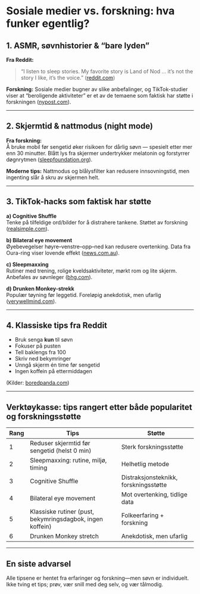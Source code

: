 # Sosiale medier vs. forskning: hva funker egentlig?

## 1. ASMR, søvnhistorier & “bare lyden”
**Fra Reddit:**  
> “I listen to sleep stories. My favorite story is Land of Nod … it’s not the story I like, it’s the voice.” ([reddit.com](https://www.reddit.com/r/neurodiversity/comments/1kt4qjv/what_are_your_weird_tips_for_falling_asleep-fast))  

**Forskning:** Sosiale medier bugner av slike anbefalinger, og TikTok-studier viser at “beroligende aktiviteter” er et av de temaene som faktisk har støtte i forskningen ([nypost.com](https://nypost.com/2024/06/03/most-sleep-tips-on-tiktok-are-supported-by-science-study)).  

---

## 2. Skjermtid & nattmodus (night mode)
**Fra forskning:**  
Å bruke mobil før sengetid øker risikoen for dårlig søvn — spesielt etter mer enn 30 minutter. Blått lys fra skjermer undertrykker melatonin og forstyrrer døgnrytmen ([sleepfoundation.org](https://www.sleepfoundation.org/bedroom-environment/blue-light)).  

**Moderne tips:** Nattmodus og blålysfilter kan redusere innsovningstid, men ingenting slår å skru av skjermen helt.

---

## 3. TikTok-hacks som faktisk har støtte
**a) Cognitive Shuffle**  
Tenke på tilfeldige ord/bilder for å distrahere tankene. Støttet av forskning ([realsimple.com](https://www.realsimple.com/cognitive-shuffle-method-for-sleep-8715111)).  

**b) Bilateral eye movement**  
Øyebevegelser høyre–venstre–opp–ned kan redusere overtenking. Data fra Oura-ring viser lovende effekt ([news.com.au](https://www.news.com.au/lifestyle/health/wake-up-at-3am-hack-promises-to-get-you-back-to-sleep-instantly/news-story/5aa28f1c0e002736ade90ee637e8476d)).  

**c) Sleepmaxxing**  
Rutiner med trening, rolige kveldsaktiviteter, mørkt rom og lite skjerm. Anbefales av søvnleger ([bhg.com](https://www.bhg.com/what-is-sleepmaxxing-8782257)).  

**d) Drunken Monkey-strekk**  
Populær tøyning før leggetid. Foreløpig anekdotisk, men ufarlig ([verywellmind.com](https://www.verywellmind.com/drunken-monkey-sleep-hack-does-it-actually-work-8705367)).  

---

## 4. Klassiske tips fra Reddit
- Bruk senga **kun** til søvn  
- Fokuser på pusten  
- Tell baklengs fra 100  
- Skriv ned bekymringer  
- Unngå skjerm én time før sengetid  
- Ingen koffein på ettermiddagen  

(Kilder: [boredpanda.com](https://www.boredpanda.com/sleeping-tips-reddit))  

---

## Verktøykasse: tips rangert etter både popularitet og forskningsstøtte

| Rang | Tips | Støtte |
|------|------|---------|
| 1 | Reduser skjermtid før sengetid (helst 0 min) | Sterk forskningsstøtte |
| 2 | Sleepmaxxing: rutine, miljø, timing | Helhetlig metode |
| 3 | Cognitive Shuffle | Distraksjonsteknikk, forskningsstøtte |
| 4 | Bilateral eye movement | Mot overtenking, tidlige data |
| 5 | Klassiske rutiner (pust, bekymringsdagbok, ingen koffein) | Folkeerfaring + forskning |
| 6 | Drunken Monkey stretch | Anekdotisk, men ufarlig |

---

## En siste advarsel
Alle tipsene er hentet fra erfaringer og forskning—men søvn er individuelt. Ikke tving et tips; prøv, vær snill med deg selv, og vær tålmodig.
